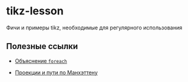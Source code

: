 # tikz-lesson
Фичи и примеры tikz, необходимые для регулярного использования

## Полезные ссылки

 - [Объяснение `foreach`](https://stuff.mit.edu/afs/athena/contrib/tex-contrib/beamer/pgf-1.01/doc/generic/pgf/version-for-tex4ht/en/pgfmanualse15.html)

 - [Проекции и пути по Манхэттену](https://tex.stackexchange.com/questions/401425/tikz-what-exactly-does-the-the-notation-for-arrows-do)
